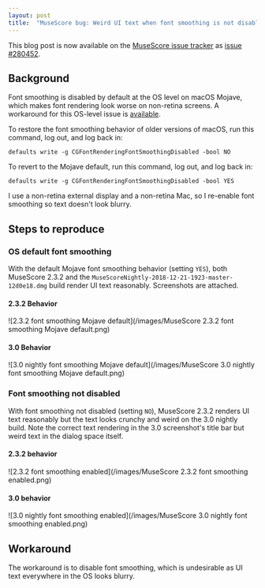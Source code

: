 ```yaml
---
layout: post
title:  "MuseScore bug: Weird UI text when font smoothing is not disabled"
---
```


This blog post is now available on the [MuseScore issue
tracker](https://musescore.org/en/project/issues/musescore) as [issue
#280452](https://musescore.org/en/node/280452).

## Background
Font smoothing is disabled by default at the OS level on macOS Mojave, which makes font rendering look worse on non-retina screens.  A workaround for this OS-level issue is [available](https://www.howtogeek.com/358596/how-to-fix-blurry-fonts-on-macos-mojave-with-subpixel-antialiasing/).

To restore the font smoothing behavior of older versions of macOS, run this command, log out, and log back in:
```
defaults write -g CGFontRenderingFontSmoothingDisabled -bool NO
```

To revert to the Mojave default, run this command, log out, and log back in:
```
defaults write -g CGFontRenderingFontSmoothingDisabled -bool YES
```

I use a non-retina external display and a non-retina Mac, so I re-enable font smoothing so text doesn't look blurry.

## Steps to reproduce
### OS default font smoothing
With the default Mojave font smoothing behavior (setting `YES`), both MuseScore 2.3.2 and the `MuseScoreNightly-2018-12-21-1923-master-12d0e18.dmg` build render UI text reasonably.  Screenshots are attached.

#### 2.3.2 Behavior
![2.3.2 font smoothing Mojave default](/images/MuseScore 2.3.2 font smoothing Mojave default.png) 

#### 3.0 Behavior
![3.0 nightly font smoothing Mojave default](/images/MuseScore 3.0 nightly font smoothing Mojave default.png)

### Font smoothing not disabled
With font smoothing not disabled (setting `NO`), MuseScore 2.3.2 renders UI text reasonably but the text looks crunchy and weird on the 3.0 nightly build.  Note the correct text rendering in the 3.0 screenshot's title bar but weird text in the dialog space itself.

#### 2.3.2 behavior
![2.3.2 font smoothing enabled](/images/MuseScore 2.3.2 font smoothing enabled.png)

#### 3.0 behavior
![3.0 nightly font smoothing enabled](/images/MuseScore 3.0 nightly font smoothing enabled.png)

## Workaround
The workaround is to disable font smoothing, which is undesirable as UI text everywhere in the OS looks blurry.
